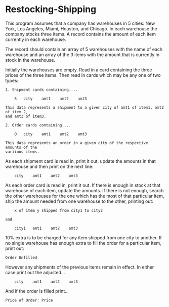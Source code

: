 # Restocking-Shipping

This program assumes that a company has warehouses in 5 cities: New York,
Los Angeles, Miami, Houston, and Chicago. In each warehouse the company stocks three
items. A record contains the amount of each item currently in each warehouse.

The record should contain an array of 5 warehouses with the name of each warehouse
and an array of the 3 items with the amount that is currently in stock in the warehouse.

Initially the warehouses are empty. Read in a card containing the three prices of the
three items. Then read in cards which may be any one of two types:

    1. Shipment cards containing....

        S   city    amt1    amt2    amt3

    This data represents a shipment to a given city of amt1 of item1, amt2 of item 2,
    and amt3 of item3.

    2. Order cards containing....

        O   city    amt1    amt2    amt3

    This data represents an order in a given city of the respective amounts of the
    variious items.



As each shipment card is read in, print it out, update the amounts in that warehouse
and then print on the next line:

        city    amt1    amt2    amt3

As each order card is read in, print it out. If there is enough in stock at that
warehouse of each item, update the amounts. If there is not enough, search the other
warehouses for the one which has the most of that particular item, ship the amount
needed from one warehouse to the other, printing out:

        x of item y shipped from city1 to city2

    and

        city1   amt1    amt2    amt3

10% extra is to be charged for any item shipped from one city to another. If no
single warehouse has enough extra to fill the order for a particular item, print out:

    Order Unfilled

However any shipments of the previous items remain in effect.
In either case print out the adjusted...

        city    amt1    amt2    amt3

And if the order is filled print...

    Price of Order: Price
